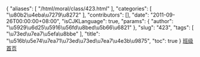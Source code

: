 {
    "aliases": [
        "/html/moral/class/423.html"
    ],
    "categories": [
        "\u80b2\u4eba\u7279\u8272"
    ],
    "contributors": [],
    "date": "2011-09-26T00:00:00+08:00",
    "isCJKLanguage": true,
    "params": {
        "author": "\u5929\u6d25\u5916\u56fd\u8bed\u5b66\u6821"
    },
    "slug": "423",
    "tags": [
        "\u73ed\u7ea7\u5efa\u8bbe"
    ],
    "title": "\u516b\u5e74\u7ea71\u73ed\u73ed\u7ea7\u4e3b\u9875",
    "toc": true
}
[班级首页](http://www.tfls.cn/bjwy/8-1/Untitled-1.html)

